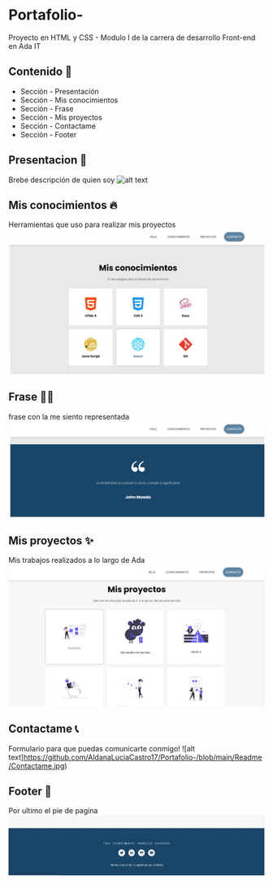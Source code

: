 # Portafolio-
Proyecto en HTML y CSS - Modulo I de la carrera de desarrollo Front-end en Ada IT
## Contenido 🚀

* Sección - Presentación
* Sección - Mis conocimientos
* Sección - Frase
* Sección - Mis proyectos
* Sección - Contactame
* Sección - Footer
## Presentacion :wave:
Brebe descripción de quien soy
 ![alt text](https://github.com/AldanaLuciaCastro17/Portafolio-/blob/main/Readme/Presentaci%C3%B3n.jpg) 
## Mis conocimientos :fire:
Herramientas que uso para realizar mis proyectos
 ![alt text](https://github.com/AldanaLuciaCastro17/Portafolio-/blob/main/Readme/Conocimientos.jpg) 
## Frase :ok_woman:
frase con la me siento representada 
 ![alt text](https://github.com/AldanaLuciaCastro17/Portafolio-/blob/main/Readme/Frase.jpg) 
## Mis proyectos :sparkles:
Mis trabajos realizados a lo largo de Ada
 ![alt text](https://github.com/AldanaLuciaCastro17/Portafolio-/blob/main/Readme/Mis%20proyectos.jpg) 
## Contactame :telephone_receiver:
Formulario para que puedas comunicarte conmigo!
 ![alt text]https://github.com/AldanaLuciaCastro17/Portafolio-/blob/main/Readme/Contactame.jpg) 
## Footer :feet:
Por ultimo el pie de pagina 
 ![alt text](https://github.com/AldanaLuciaCastro17/Portafolio-/blob/main/Readme/Footer.jpg) 
